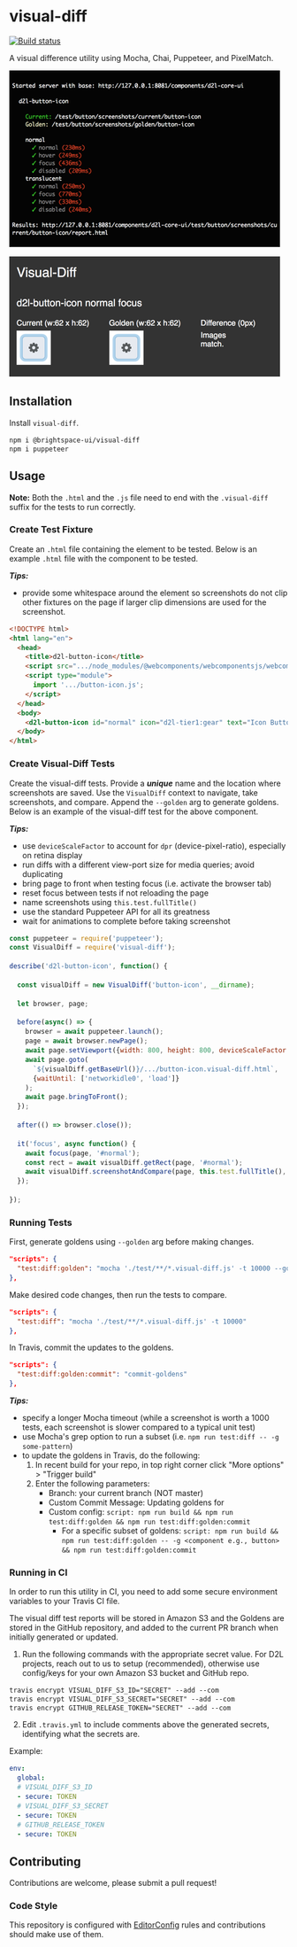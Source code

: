 # visual-diff
[![Build status][ci-image]][ci-url]

A visual difference utility using Mocha, Chai, Puppeteer, and PixelMatch.

![screenshot of console log](/screenshots/sample-log.png?raw=true)

![screenshot of generated difference report](/screenshots/sample-report.png?raw=true)

## Installation

Install `visual-diff`.
```shell
npm i @brightspace-ui/visual-diff
npm i puppeteer
```

## Usage

**Note:** Both the `.html` and the `.js` file need to end with the `.visual-diff` suffix for the tests to run correctly.

### Create Test Fixture

Create an `.html` file containing the element to be tested. Below is an example `.html` file with the component to be tested.

***Tips:***
* provide some whitespace around the element so screenshots do not clip other fixtures on the page if larger clip dimensions are used for the screenshot.

```html
<!DOCTYPE html>
<html lang="en">
  <head>
    <title>d2l-button-icon</title>
    <script src=".../node_modules/@webcomponents/webcomponentsjs/webcomponents-loader.js"></script>
    <script type="module">
      import '.../button-icon.js';
    </script>
  </head>
  <body>
    <d2l-button-icon id="normal" icon="d2l-tier1:gear" text="Icon Button"></d2l-button-icon>
  </body>
</html>
```

### Create Visual-Diff Tests

Create the visual-diff tests. Provide a ***unique*** name and the location where screenshots are saved. Use the `VisualDiff` context to navigate, take screenshots, and compare. Append the `--golden` arg to generate goldens. Below is an example of the visual-diff test for the above component.

***Tips:***
* use `deviceScaleFactor` to account for `dpr` (device-pixel-ratio), especially on retina display
* run diffs with a different view-port size for media queries; avoid duplicating
* bring page to front when testing focus (i.e. activate the browser tab)
* reset focus between tests if not reloading the page
* name screenshots using `this.test.fullTitle()`
* use the standard Puppeteer API for all its greatness
* wait for animations to complete before taking screenshot

```js
const puppeteer = require('puppeteer');
const VisualDiff = require('visual-diff');

describe('d2l-button-icon', function() {

  const visualDiff = new VisualDiff('button-icon', __dirname);

  let browser, page;

  before(async() => {
    browser = await puppeteer.launch();
    page = await browser.newPage();
    await page.setViewport({width: 800, height: 800, deviceScaleFactor: 2});
    await page.goto(
      `${visualDiff.getBaseUrl()}/.../button-icon.visual-diff.html`,
      {waitUntil: ['networkidle0', 'load']}
    );
    await page.bringToFront();
  });

  after(() => browser.close());

  it('focus', async function() {
    await focus(page, '#normal');
    const rect = await visualDiff.getRect(page, '#normal');
    await visualDiff.screenshotAndCompare(page, this.test.fullTitle(), { clip: rect });
  });

});
```

### Running Tests

First, generate goldens using `--golden` arg before making changes.

```json
"scripts": {
  "test:diff:golden": "mocha './test/**/*.visual-diff.js' -t 10000 --golden"
},
```

Make desired code changes, then run the tests to compare.

```json
"scripts": {
  "test:diff": "mocha './test/**/*.visual-diff.js' -t 10000"
},
```

In Travis, commit the updates to the goldens.

```json
"scripts": {
  "test:diff:golden:commit": "commit-goldens"
},
```

***Tips:***
* specify a longer Mocha timeout (while a screenshot is worth a 1000 tests, each screenshot is slower compared to a typical  unit test)
* use Mocha's grep option to run a subset (i.e. `npm run test:diff -- -g some-pattern`)
* to update the goldens in Travis, do the following:
	1. In recent build for your repo, in top right corner click "More options" > "Trigger build"
	2. Enter the following parameters:
		* Branch: your current branch (NOT master)
		* Custom Commit Message: Updating goldens for <component>
		* Custom config: `script: npm run build && npm run test:diff:golden && npm run test:diff:golden:commit`
			* For a specific subset of goldens: `script: npm run build && npm run test:diff:golden -- -g <component e.g., button> && npm run test:diff:golden:commit`

### Running in CI

In order to run this utility in CI, you need to add some secure environment variables to your Travis CI file.

The visual diff test reports will be stored in Amazon S3 and the Goldens are stored in the GitHub repository, and added to the current PR branch when initially generated or updated.

1. Run the following commands with the appropriate secret value. For D2L projects, reach out to us to setup (recommended), otherwise use config/keys for your own Amazon S3 bucket and GitHub repo.

```shell
travis encrypt VISUAL_DIFF_S3_ID="SECRET" --add --com
travis encrypt VISUAL_DIFF_S3_SECRET="SECRET" --add --com
travis encrypt GITHUB_RELEASE_TOKEN="SECRET" --add --com
```

2. Edit `.travis.yml` to include comments above the generated secrets, identifying what the secrets are.

Example:
```yaml
env:
  global:
  # VISUAL_DIFF_S3_ID
  - secure: TOKEN
  # VISUAL_DIFF_S3_SECRET
  - secure: TOKEN
  # GITHUB_RELEASE_TOKEN
  - secure: TOKEN
```

## Contributing

Contributions are welcome, please submit a pull request!

### Code Style

This repository is configured with [EditorConfig](http://editorconfig.org) rules and contributions should make use of them.

[ci-image]: https://travis-ci.com/Brightspace/visual-diff.svg?branch=master
[ci-url]: https://travis-ci.com/BrightspaceUI/visual-diff
